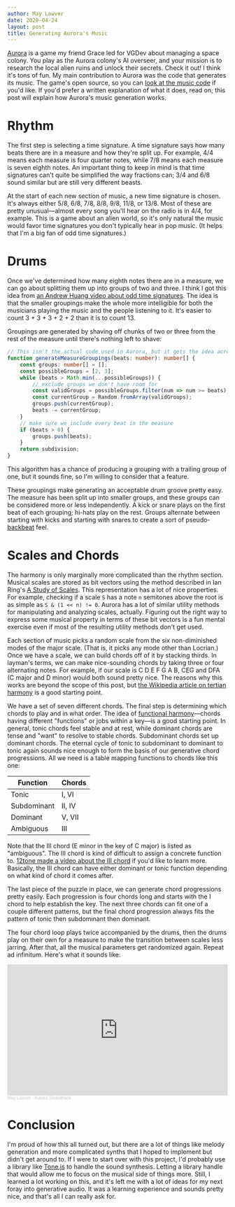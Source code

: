```yaml
---
author: May Lawver
date: 2020-04-24
layout: post
title: Generating Aurora's Music
---
```


[Aurora](https://github.com/GRarer/Aurora) is a game my friend Grace led for VGDev about managing a space colony. You play as the Aurora colony's AI overseer, and your mission is to research the local alien ruins and unlock their secrets. Check it out! I think it's tons of fun. My main contribution to Aurora was the code that generates its music. The game's open source, so you can [look at the music code](https://github.com/GRarer/Aurora/tree/master/src/music) if you'd like. If you'd prefer a written explanation of what it does, read on; this post will explain how Aurora's music generation works.

# Rhythm

The first step is selecting a time signature. A time signature says how many beats there are in a measure and how they're split up. For example, 4/4 means each measure is four quarter notes, while 7/8 means each measure is seven eighth notes. An important thing to keep in mind is that time signatures can't quite be simplified the way fractions can; 3/4 and 6/8 sound similar but are still very different beasts.

At the start of each new section of music, a new time signature is chosen. It's always either 5/8, 6/8, 7/8, 8/8, 9/8, 11/8, or 13/8. Most of these are pretty unusual&mdash;almost every song you'll hear on the radio is in 4/4, for example. This is a game about an alien world, so it's only natural the music would favor time signatures you don't typically hear in pop music. (It helps that I'm a big fan of odd time signatures.)

# Drums

Once we've determined how many eighth notes there are in a measure, we can go about splitting them up into groups of two and three. I think I got this idea from [an Andrew Huang video about odd time signatures](https://www.youtube.com/watch?v=JQk-1IXRfew). The idea is that the smaller groupings make the whole more intelligible for both the musicians playing the music and the people listening to it. It's easier to count 3 + 3 + 3 + 2 + 2 than it is to count 13.

Groupings are generated by shaving off chunks of two or three from the rest of the measure until there's nothing left to shave:

```typescript
// This isn't the actual code used in Aurora, but it gets the idea across.
function generateMeasureGroupings(beats: number): number[] {
    const groups: number[] = [];
    const possibleGroups = [2, 3];
    while (beats > Math.min(...possibleGroups)) {
        // exclude groups we don't have room for
        const validGroups = possibleGroups.filter(num => num >= beats);
        const currentGroup = Random.fromArray(validGroups);
        groups.push(currentGroup);
        beats -= currentGroup;
    }
    // make sure we include every beat in the measure
    if (beats > 0) {
        groups.push(beats);
    }
    return subdivision;
}
```

This algorithm has a chance of producing a grouping with a trailing group of one, but it sounds fine, so I'm willing to consider that a feature.

These groupings make generating an acceptable drum groove pretty easy. The measure has been split up into smaller groups, and these groups can be considered more or less independently. A kick or snare plays on the first beat of each grouping; hi-hats play on the rest. Groups alternate between starting with kicks and starting with snares to create a sort of pseudo-[backbeat](https://en.wikipedia.org/wiki/Beat_(music)#Backbeat) feel.

# Scales and Chords

The harmony is only marginally more complicated than the rhythm section. Musical scales are stored as bit vectors using the method described in Ian Ring's [A Study of Scales](https://ianring.com/musictheory/scales/). This representation has a lot of nice properties. For example, checking if a scale `S` has a note `n` semitones above the root is as simple as `S & (1 << n) != 0`. Aurora has a lot of similar utility methods for manipulating and analyzing scales, actually. Figuring out the right way to express some musical property in terms of these bit vectors is a fun mental exercise even if most of the resulting utility methods don't get used.

Each section of music picks a random scale from the six non-diminished modes of the major scale. (That is, it picks any mode other than Locrian.) Once we have a scale, we can build chords off of it by stacking thirds. In layman's terms, we can make nice-sounding chords by taking three or four alternating notes. For example, if our scale is C D E F G A B, CEG and DFA (C major and D minor) would both sound pretty nice. The reasons why this works are beyond the scope of this post, but [the Wikipedia article on tertian harmony](https://en.wikipedia.org/wiki/Tertian) is a good starting point.

We have a set of seven different chords. The final step is determining which chords to play and in what order. The idea of [functional harmony](https://en.wikipedia.org/wiki/Function_(music))&mdash;chords having different "functions" or jobs within a key&mdash;is a good starting point. In general, tonic chords feel stable and at rest, while dominant chords are tense and "want" to resolve to stable chords. Subdominant chords set up dominant chords. The eternal cycle of tonic to subdominant to dominant to tonic again sounds nice enough to form the basis of our generative chord progressions. All we need is a table mapping functions to chords like this one:

| Function    | Chords |
|-------------|--------|
| Tonic       | I, VI  |
| Subdominant | II, IV |
| Dominant    | V, VII |
| Ambiguous   | III    |

Note that the III chord (E minor in the key of C major) is listed as "ambiguous". The III chord is kind of difficult to assign a concrete function to. [12tone made a video about the III chord](https://www.youtube.com/watch?v=xhft-tgPw-w) if you'd like to learn more. Basically, the III chord can have either dominant or tonic function depending on what kind of chord it comes after.

The last piece of the puzzle in place, we can generate chord progressions pretty easily. Each progression is four chords long and starts with the I chord to help establish the key. The next three chords can fit one of a couple different patterns, but the final chord progression always fits the pattern of tonic then subdominant then dominant.

The four chord loop plays twice accompanied by the drums, then the drums play on their own for a measure to make the transition between scales less jarring. After that, all the musical parameters get randomized again. Repeat ad infinitum. Here's what it sounds like:

<iframe width="100%" height="300" scrolling="no" frameborder="no" allow="autoplay" src="https://w.soundcloud.com/player/?url=https%3A//api.soundcloud.com/tracks/806262013&color=%23ff5500&auto_play=false&hide_related=false&show_comments=true&show_user=true&show_reposts=false&show_teaser=true&visual=true"></iframe><div style="font-size: 10px; color: #cccccc;line-break: anywhere;word-break: normal;overflow: hidden;white-space: nowrap;text-overflow: ellipsis; font-family: Interstate,Lucida Grande,Lucida Sans Unicode,Lucida Sans,Garuda,Verdana,Tahoma,sans-serif;font-weight: 100;"><a href="https://soundcloud.com/maymoonsley" title="May Lawver" target="_blank" style="color: #cccccc; text-decoration: none;">May Lawver</a> · <a href="https://soundcloud.com/maymoonsley/aurora-soundtrack" title="Aurora Soundtrack" target="_blank" style="color: #cccccc; text-decoration: none;">Aurora Soundtrack</a></div>

# Conclusion

I'm proud of how this all turned out, but there are a lot of things like melody generation and more complicated synths that I hoped to implement but didn't get around to. If I were to start over with this project, I'd probably use a library like [Tone.js](https://tonejs.github.io/) to handle the sound synthesis. Letting a library handle that would allow me to focus on the musical side of things more. Still, I learned a lot working on this, and it's left me with a lot of ideas for my next foray into generative audio. It was a learning experience and sounds pretty nice, and that's all I can really ask for.